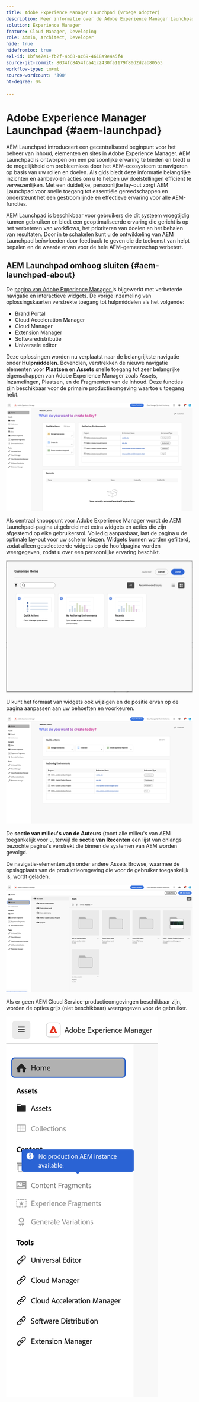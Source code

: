 ```yaml
---
title: Adobe Experience Manager Launchpad (vroege adopter)
description: Meer informatie over de Adobe Experience Manager Launchpad-pagina.
solution: Experience Manager
feature: Cloud Manager, Developing
role: Admin, Architect, Developer
hide: true
hidefromtoc: true
exl-id: 1bfa47e1-fb2f-4b68-ac69-4618a9e4a5f4
source-git-commit: 8034fc8454fca41c2430fa1179f80d2d2ab80563
workflow-type: tm+mt
source-wordcount: '390'
ht-degree: 0%

---
```


# Adobe Experience Manager Launchpad {#aem-launchpad}

AEM Launchpad introduceert een gecentraliseerd beginpunt voor het beheer van inhoud, elementen en sites in Adobe Experience Manager. AEM Launchpad is ontworpen om een persoonlijke ervaring te bieden en biedt u de mogelijkheid om probleemloos door het AEM-ecosysteem te navigeren op basis van uw rollen en doelen. Als gids biedt deze informatie belangrijke inzichten en aanbevolen acties om u te helpen uw doelstellingen efficiënt te verwezenlijken. Met een duidelijke, persoonlijke lay-out zorgt AEM Launchpad voor snelle toegang tot essentiële gereedschappen en ondersteunt het een gestroomlijnde en effectieve ervaring voor alle AEM-functies.

AEM Launchpad is beschikbaar voor gebruikers die dit systeem vroegtijdig kunnen gebruiken en biedt een geoptimaliseerde ervaring die gericht is op het verbeteren van workflows, het prioriteren van doelen en het behalen van resultaten. Door in te schakelen kunt u de ontwikkeling van AEM Launchpad beïnvloeden door feedback te geven die de toekomst van helpt bepalen en de waarde ervan voor de hele AEM-gemeenschap verbetert.

## AEM Launchpad omhoog sluiten {#aem-launchpad-about}

De [ pagina van Adobe Experience Manager ](https://experience.adobe.com/#/experiencemanager) is bijgewerkt met verbeterde navigatie en interactieve widgets. De vorige inzameling van oplossingskaarten verstrekte toegang tot hulpmiddelen als het volgende:

* Brand Portal
* Cloud Acceleration Manager
* Cloud Manager
* Extension Manager
* Softwaredistributie
* Universele editor

Deze oplossingen worden nu verplaatst naar de belangrijkste navigatie onder **Hulpmiddelen**. Bovendien, verstrekken de nieuwe navigatie elementen voor **Plaatsen** en **Assets** snelle toegang tot zeer belangrijke eigenschappen van Adobe Experience Manager zoals Assets, Inzamelingen, Plaatsen, en de Fragmenten van de Inhoud. Deze functies zijn beschikbaar voor de primaire productieomgeving waartoe u toegang hebt.

![ AEM Launchpad milieu&#39;s ](/help/implementing/cloud-manager/assets/aem-launchpad-author-environments.png)

Als centraal knooppunt voor Adobe Experience Manager wordt de AEM Launchpad-pagina uitgebreid met extra widgets en acties die zijn afgestemd op elke gebruikersrol. Volledig aanpasbaar, laat de pagina u de optimale lay-out voor uw scherm kiezen. Widgets kunnen worden gefilterd, zodat alleen geselecteerde widgets op de hoofdpagina worden weergegeven, zodat u over een persoonlijke ervaring beschikt.

![ AEM Launchpad aangepaste ](/help/implementing/cloud-manager/assets/aem-launchpad-custom.png)

U kunt het formaat van widgets ook wijzigen en de positie ervan op de pagina aanpassen aan uw behoeften en voorkeuren.

![ AEM Launchpad widgets ](/help/implementing/cloud-manager/assets/aem-launchpad-widgets.png)

De **sectie van milieu&#39;s van de Auteurs** {toont alle milieu&#39;s van AEM toegankelijk voor u, terwijl de **sectie van Recenten** een lijst van onlangs bezochte pagina&#39;s verstrekt die binnen de systemen van AEM worden gevolgd.

De navigatie-elementen zijn onder andere Assets Browse, waarmee de opslagplaats van de productieomgeving die voor de gebruiker toegankelijk is, wordt geladen.

![ de navigatie elementen van AEM Launchpad ](/help/implementing/cloud-manager/assets/aem-launchpad-navigation.png)

Als er geen AEM Cloud Service-productieomgevingen beschikbaar zijn, worden de opties grijs (niet beschikbaar) weergegeven voor de gebruiker.

![ AEM Launchpad op productiemilieu&#39;s ](/help/implementing/cloud-manager/assets/aem-launchpad-no-prod-environs.png)



